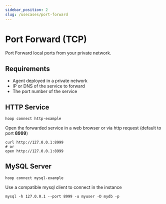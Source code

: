 ```yaml
---
sidebar_position: 2
slug: /usecases/port-forward
---
```


# Port Forward (TCP)

Port Forward local ports from your private network.

## Requirements

- Agent deployed in a private network
- IP or DNS of the service to forward
- The port number of the service

## HTTP Service

```shell
hoop connect http-example
```

Open the forwarded service in a web browser or via http request (default to port **8999**)

```shell
curl http://127.0.0.1:8999
# or
open http://127.0.0.1:8999
```

## MySQL Server

```shell
hoop connect mysql-example
```

Use a compatible mysql client to connect in the instance

```shell
mysql -h 127.0.0.1 --port 8999 -u myuser -D mydb -p
```
